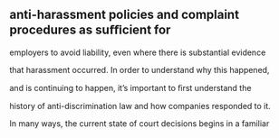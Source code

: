 ## anti-harassment policies and complaint procedures as suﬃcient for

employers to avoid liability, even where there is substantial evidence

that harassment occurred. In order to understand why this happened,

and is continuing to happen, it’s important to ﬁrst understand the

history of anti-discrimination law and how companies responded to it.

In many ways, the current state of court decisions begins in a familiar